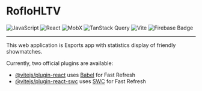 # RofloHLTV 
![JavaScript](https://img.shields.io/badge/javascript-%23323330.svg?style=for-the-badge&logo=javascript&logoColor=%23F7DF1E) ![React](https://img.shields.io/badge/react-%2320232a.svg?style=for-the-badge&logo=react&logoColor=%2361DAFB) ![MobX](https://img.shields.io/badge/MobX-%23FF6600.svg?style=for-the-badge&logo=mobx&logoColor=white) ![TanStack Query](https://img.shields.io/badge/TanStack_Query-%2320232a.svg?style=for-the-badge&logo=reactquery&logoColor=red) ![Vite](https://img.shields.io/badge/Vite-%23646CFF.svg?style=for-the-badge&logo=vite&logoColor=white) ![Firebase Badge](https://img.shields.io/badge/Firebase-%2320232a.svg?style=for-the-badge&logo=Firebase&logoColor=FFCA28)

***
This web application is Esports app with statistics display of friendly showmatches.

Currently, two official plugins are available:

- [@vitejs/plugin-react](https://github.com/vitejs/vite-plugin-react/blob/main/packages/plugin-react/README.md) uses [Babel](https://babeljs.io/) for Fast Refresh
- [@vitejs/plugin-react-swc](https://github.com/vitejs/vite-plugin-react-swc) uses [SWC](https://swc.rs/) for Fast Refresh
